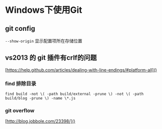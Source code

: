 # Windows下使用Git
## git config
`--show-origin` 显示配置项所在存储位置
## vs2013 的 git 插件有crlf的问题

[https://help.github.com/articles/dealing-with-line-endings/#platform-all]()

### find 排除目录
`find build -not \( -path build/external -prune \) -not \( -path build/blog -prune \) -name \*.js`

### git overflow
[http://blog.jobbole.com/23398/]()



